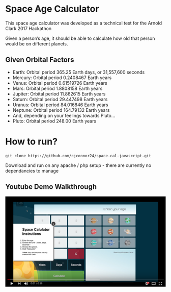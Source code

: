 # Space Age Calculator

This space age calculator was developed as a technical test for the Arnold Clark 2017 Hackathon

Given a person’s age, it should be able to calculate how old that person would be on different planets.

## Given Orbital Factors
* Earth: Orbital period 365.25 Earth days, or 31,557,600 seconds
* Mercury: Orbital period 0.2408467 Earth years
* Venus: Orbital period 0.61519726 Earth years
* Mars: Orbital period 1.8808158 Earth years
* Jupiter: Orbital period 11.862615 Earth years
* Saturn: Orbital period 29.447498 Earth years
* Uranus: Orbital period 84.016846 Earth years
* Neptune: Orbital period 164.79132 Earth years
* And, depending on your feelings towards Pluto...
* Pluto: Orbital period 248.00 Earth years

# How to run?
```
git clone https://github.com/cjconnor24/space-cal-javascript.git
```

Download and run on any apache / php setup - there are currently no dependancies to manage

## Youtube Demo Walkthrough
[![Space Calculator Demo Walkthrough](https://raw.githubusercontent.com/cjconnor24/space-cal-javascript/master/images/youtube-screen.png)](https://www.youtube.com/watch?v=H47e-VlMYSU "Space Calculator Demo Walkthrough")
